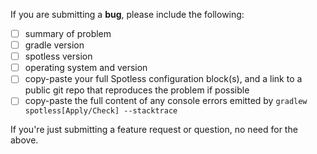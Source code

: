 If you are submitting a **bug**, please include the following:

- [ ] summary of problem
- [ ] gradle version
- [ ] spotless version
- [ ] operating system and version
- [ ] copy-paste your full Spotless configuration block(s), and a link to a public git repo that reproduces the problem if possible
- [ ] copy-paste the full content of any console errors emitted by `gradlew spotless[Apply/Check] --stacktrace`

If you're just submitting a feature request or question, no need for the above.
